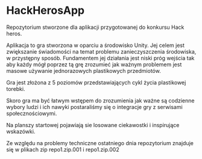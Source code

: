 # HackHerosApp

Repozytorium stworzone dla aplikacji przygotowanej do konkursu Hack heros.

Aplikacja to gra stworzona w oparciu a środowisko Unity.
Jej celem jest zwiększanie świadomości na temat problemu zanieczyszczenia środowiska, w przystępny sposób.
Fundamentem jej działania jest niski próg wejścia tak aby każdy mógł poprzez tą grę zrozumieć jak ważnym problemem jest masowe używanie jednorazowych plastikowych przedmiotów.

Gra jest złożona z 5 poziomów przedstawiających cykl życia plastikowej torebki.

Skoro gra ma być łatwym wstępem do zrozumienia jak ważne są codzienne wybory ludzi i ich nawyki postaraliśmy się o integracje gry z serwisami społecznościowymi.

Na planszy startowej pojawiają sie losowane ciekawostki i inspirujące wskazówki.


Ze względu na problemy techniczne ostatniego dnia repozytorium znajduje się w plikach zip repo1.zip.001 i repo1.zip.002
